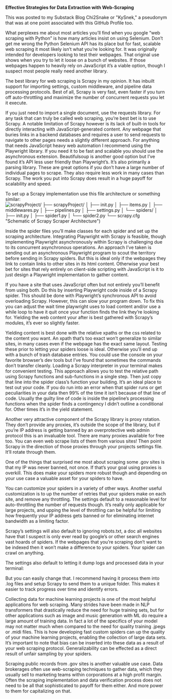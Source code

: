 **Effective Strategies for Data Extraction with Web-Scraping**

This was posted to my Substack Blog Chi2Snake or "KySnek," a pseudonym that was at one point associated with this GitHub Profile too. 


What perplexes me about most articles you’ll find when you google “web scraping with Python” is how many articles insist on using Selenium. Don’t get me wrong the Python Selenium API has its place but for fast, scalable web scraping it most likely isn’t what you’re looking for. It was originally intended for developers looking to test their webpages. That original use shows when you try to let it loose on a bunch of websites. If those webpages happen to heavily rely on JavaScript it’s a viable option, though I suspect most people really need another library.

The best library for web scraping is Scrapy in my opinion. It has inbuilt support for importing settings, custom middleware, and pipeline data processing protocols. Best of all, Scrapy is very fast, even faster if you turn off auto-throttling and maximize the number of concurrent requests you let it execute.

If you just need to import a single document, use the requests library. For any task that can truly be called web scraping, you’re best bet is to use Scrapy. A notable limitation of Scrapy however is its lack of built-in tools for directly interacting with JavaScript-generated content. Any webpage that buries links in a backend databases and requires a user to send requests to navigate to other pages needs a slightly different approach. For anything that needs JavaScript heavy web automation I recommend using the Playwright library. If you need it to be fast and scalable you should use the asynchronous extension. Beautifulsoup is another good option but I’ve found it’s API less user friendly than Playwright’s. It’s also primarily a parsing library. These are great options if you don’t have a large number of individual pages to scrape. They also require less work in many cases than Scrapy. The work you put into Scrapy does result in a huge payoff for scalability and speed.

To set up a Scrapy implementation use this file architecture or something similar:
![**scrapyProject/
├── scrapyProject/
│   ├── __init__.py
│   ├── items.py
│   ├── middlewares.py
│   ├── pipelines.py
│   ├── settings.py
│   └── spiders/
│       ├── __init__.py
│       ├── spider1.py
│       └── spider2.py
└── scrapy.cfg**
](https://github.com/Connor-Scott/WordPress_blog_scraper/assets/141468326/5e1208a1-a6c1-49dd-9f70-17bdeb0896e0)
 "Schematic of Scrapy Scraper Architecture")


Inside the spider files you’ll make classes for each spider and set up the scraping architecture. Integrating Playwright with Scrapy is feasible, though implementing Playwright asynchronously within Scrapy is challenging due to its concurrent asynchronous operations. An approach I’ve taken is sending out an asynchronous Playwright program to scout the territory before sending in Scrapy spiders. But this is ideal only if the webpages they link to contain links to other sites in its html content. Otherwise your best bet for sites that rely entirely on client-side scripting with JavaScript is it to just design a Playwright implementation to gather content.

If you have a site that uses JavaScript often but not entirely you’ll benefit from using both. Do this by inserting Playwright code inside of a Scrapy spider. This should be done with Playwright’s synchronous API to avoid overloading Scrapy. However, this can slow your program down. To fix this you can adjust the wait time playwright uses to load content and/or use a while loop to have it quit once your function finds the link they’re looking for. Yielding the web content your after is best gathered with Scrapy’s modules, it’s ever so slightly faster.

Yielding content is best done with the relative xpaths or the css related to the content you want. An xpath that’s too exact won’t generalize to similar sites, in many cases even if the webpage has the exact same layout. Testing these prior to letting your spiders loose is ideal. Otherwise you’ll end up with a bunch of trash database entries. You could use the console on your favorite browser’s dev tools but I’ve found that sometimes the commands don’t transfer cleanly. Loading a Scrapy interpreter in your terminal makes for convenient testing. This approach allows you to test the relative path using Scrapy functions and sub-functions in a single step. Then just copy that line into the spider class’s function your building. It’s an ideal place to test out your code. If you do run into an error when that spider runs or get peculiarities in your data then 99% of the time it isn’t because of that line of code. Usually the guilty line of code is inside the pipeline’s processing functions when the spider finds a contingency I didn’t outline a conditional for. Other times it’s in the yield statement.

Another very attractive component of the Scrapy library is proxy rotation. They don’t provide any proxies, it’s outside the scope of the library, but if you’re IP address is getting banned by an overprotective web admin protocol this is an invaluable tool. There are many proxies available for free too. You can even web scrape lists of them from various sites! Then point Scrapy in the direction of those proxies through your projects settings file. It’ll rotate through them.

One of the things that surprised me most about scraping some .gov sites is that my IP was never banned, not once. If that’s your goal using proxies is overkill. This does make your spiders more robust though and depending on your use case a valuable asset for your spiders to have.

You can customize your spiders in a variety of other ways. Another useful customization is to up the number of retries that your spiders make on each site, and remove any throttling. The settings default to a reasonable level for auto-throttling the number of requests though. It’s really only applicable for large projects, and upping the level of throttling can be helpful for limiting how frequently your IP address gets banned or for eliminating internet bandwidth as a limiting factor.

Scrapy’s settings will also default to ignoring robots.txt, a doc all websites have that I suspect is only ever read by google’s or other search engines vast hoards of spiders. If the webpages that you’re scraping don’t want to be indexed then it won’t make a difference to your spiders. Your spider can crawl on anything.

The settings also default to letting it dump logs and processed data in your terminal:


But you can easily change that. I recommend having it process them into .log files and setup Scrapy to send them to a unique folder. This makes it easier to track progress over time and identify errors.

Collecting data for machine learning projects is one of the most helpful applications for web scraping. Many strides have been made in NLP transformers that drastically reduce the need for huge training sets, but for other applications such as image and music generation with ML do require a large amount of training data. In fact a lot of the specifics of your model may not matter much when compared to the need for quality training .jpegs or .midi files. This is how developing fast custom spiders can up the quality of your machine learning projects, enabling the collection of large data sets. It’s important to note that bias can be inserted into these data as a result of your web scraping protocol. Generalizability can be effected as a direct result of unfair sampling by your spiders.

Scraping public records from .gov sites is another valuable use case. Data brokerages often use web-scraping techniques to gather data, which they usually sell to marketing teams within corporations at a high profit margin. Often the scraping implementation and data verification process does not need to be all that sophisticated to payoff for them either. And more power to them for capitalizing on that.
